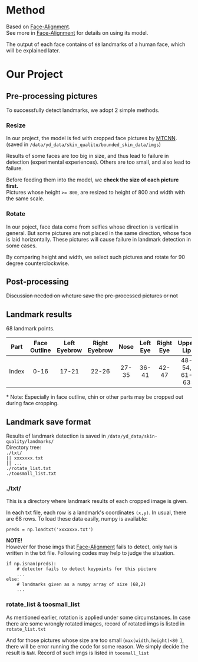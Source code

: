 # Method
Based on [Face-Alignment](https://github.com/1adrianb/face-alignment "1adrianb / face-alignment").  
See more in [Face-Alignment](https://github.com/1adrianb/face-alignment "1adrianb / face-alignment") for details on using its model.

The output of each face contains of `68` landmarks of a human face, which will be explained later.

# Our Project
## Pre-processing pictures
To successfully detect landmarks, we adopt 2 simple methods. 

### Resize  
In our project, the model is fed with cropped face pictures by [MTCNN](https://github.com/AITTSMD/MTCNN-Tensorflow). (saved in `/data/yd_data/skin_qualitu/bounded_skin_data/imgs`)

Results of some faces are too big in size, and thus lead to failure in detection (experimental experiences). Others are too small, and also lead to failure.

Before feeding them into the model, we **check the size of each picture first.**  
Pictures whose height  `>= 800`, are resized to height of 800 and width with the same scale.

### Rotate
In our poject, face data come from selfies whose direction is vertical in general. But some pictures are not placed in the same direction, whose face is laid horizontally. These pictures will cause failure in landmark detection in some cases.

By comparing height and width, we select such pictures and rotate for 90 degree counterclockwise.

## Post-processing
~~Discussion needed on wheture save the pre-processed pictures or not~~

## Landmark results
68 landmark points.

|Part|Face Outline|Left Eyebrow| Right Eyebrow | Nose |Left Eye|Right Eye|Upper Lip|Lower Lip|
|---|:---:|:---:|:---:|:---:|:---:|:---:|:---:|:---:|  
|Index|0-16|17-21|22-26|27-35|36-41|42-47|48-54, 61-63|55-60, 64-67|

\* Note: Especially in face outline, chin or other parts may be cropped out during face cropping.

## Landmark save format
Results of landmark detection is saved in `/data/yd_data/skin-quality/landmarks/`  
Directory tree:  
`./txt/`  
`|| xxxxxxx.txt`  
`|| ...`    
`./rotate_list.txt`  
`./toosmall_list.txt`

### ./txt/
This is a directory where landmark results of each cropped image is given.

In each txt file, each row is a landmark's coordinates `(x,y)`. In usual, there are 68 rows. To load these data easily, numpy is available:

    preds = np.loadtxt('xxxxxxx.txt')

**NOTE!**  
However for those imgs that [Face-Alignment](https://github.com/1adrianb/face-alignment "1adrianb / face-alignment") fails to detect, only `NaN` is written in the txt file. Following codes may help to judge the situation.

    if np.isnan(preds):
        # detector fails to detect keypoints for this picture
        ...
    else:
        # landmarks given as a numpy array of size (68,2)
        ...
    
### rotate_list & toosmall_list
As mentioned earlier, rotation is applied under some circumstances. In case there are some wrongly rotated images, record of rotated imgs is listed in `rotate_list.txt`

And for those pictures whose size are too small (`max(width,height)<80 `), there will be error running the code for some reason. We simply decide the result is `NaN`. Record of such imgs is listed in `toosmall_list` 